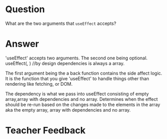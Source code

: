 # Question

What are the two arguments that `useEffect` accepts? 

# Answer
<!-- notes 
Why do we pass in 0 when we invoked useState? initial value for our statev alue likes
What does useState() return? an array with 2 values. [state,function- that acts on the state] 
What does setLikes() do? 
What kinds of inputs does it take? takes in a call back and returns a new value
state and a function 
When you click on 
state is non persistent , if reloaded page resets back to initial state -->


'useEffect' accepts two arguments. The second one being optional.
useEffect(<function>, <dependencies>) //by design dependencies is always a array.

The first argument being the a back function contains the side affect logic. It is the function that you give 'useEffect'  to handle things other than rendering like  fetching, or DOM.

The dependency is what we pass into useEffect consisting of empty array,array with dependencies and no array. Determines when the effect should be re-run based on the changes made to the elements in the array aka the empty array, array with dependencies and no array.

# Teacher Feedback